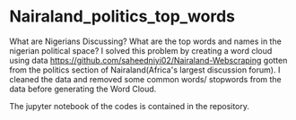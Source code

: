 # Nairaland_politics_top_words

What are Nigerians Discussing? What are the top words and names in the nigerian political space?
I solved this problem by creating a word cloud using data <a>https://github.com/saheedniyi02/Nairaland-Webscraping</a> gotten from the politics section of Nairaland(Africa's largest discussion forum). I cleaned the data and removed some common words/ stopwords from the data before generating the Word Cloud.

The jupyter notebook of the codes is contained in the repository.
